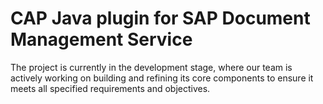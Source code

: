 # CAP Java plugin for SAP Document Management Service
The project is currently in the development stage, where our team is actively working on building and refining its core components to ensure it meets all specified requirements and objectives.
